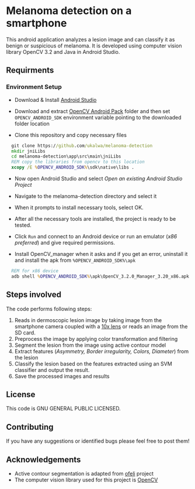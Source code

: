 # Melanoma detection on a smartphone

This android application analyzes a lesion image and can classify it as benign or suspicious of melanoma. It is developed using computer vision library OpenCV 3.2 and Java in Android Studio.

## Requirments

### Environment Setup

- Download & Install [Android Studio]

- Download and extract [OpenCV Android Pack] folder and then set `OPENCV_ANDROID_SDK` environment variable pointing to the downloaded folder location

- Clone this repository and copy necessary files

```cmd
  git clone https://github.com/ukalwa/melanoma-detection
  mkdir jniLibs
  cd melanoma-detection\app\src\main\jniLibs
  REM copy the libraries from opencv to this location
  xcopy /E %OPENCV_ANDROID_SDK%\sdk\native\libs .
```

- Now open Android Studio and select *Open an existing Android Studio Project*

- Navigate to the melanoma-detection directory and select it

- When it prompts to install necessary tools, select OK.

- After all the necessary tools are installed, the project is ready to be tested.

- Click `Run` and connect to an Android device or run an emulator (*x86 preferred*) and give required permissions.

- Install OpenCV_manager when it asks and if you get an error, uninstall it and install the apk from `%OPENCV_ANDROID_SDK%\apk`

```cmd
  REM for x86 device
  adb shell %OPENCV_ANDROID_SDK%\apk\OpenCV_3.2.0_Manager_3.20_x86.apk
```

## Steps involved

The code performs following steps:

1. Reads in dermoscopic lesion image by taking image from the smartphone camera coupled with a [10x lens] or reads an image from the SD card.
2. Preprocess the image by applying color transformation and filtering
3. Segment the lesion from the image using active contour model
4. Extract features (*Asymmetry, Border irregularity, Colors, Diameter*) from the lesion
5. Classify the lesion based on the features extracted using an SVM classifier and output the result.
6. Save the processed images and results

## License

This code is GNU GENERAL PUBLIC LICENSED.

## Contributing

If you have any suggestions or identified bugs please feel free to post them!

## Acknowledgements

- Active contour segmentation is adapted from [ofeli] project
- The computer vision library used for this project is [OpenCV]

[OpenCV Android Pack]: https://opencv.org/releases.html
[Android Studio]: https://developer.android.com/studio/
[10x lens]: https://www.amazon.com/AMIR-180°Fisheye-Screwed-Together-Smartphones/dp/B0179JX8GC
[ofeli]: https://github.com/pkuwwt/ofeli
[OpenCV]: https://opencv.org/releases.html